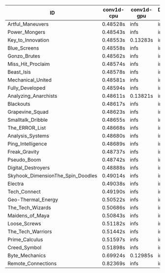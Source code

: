 |ID|conv1d-cpu|conv1d-gpu|DWSPConv2D-gpu|gemm-gpu|avg|
|-|-|-|-|-|-|
|Artful_Maneuvers|0.48528s|infs|infs|4.59357s|infs|
|Power_Mongers|0.48543s|infs|infs|4.58727s|infs|
|Key_to_Innovation|0.48553s|0.13283s|infs|4.69584s|infs|
|Blue_Screens|0.48558s|infs|infs|4.55716s|infs|
|Gonzo_Brutes|0.48562s|infs|infs|4.55016s|infs|
|Miss_Hit_Proclaim|0.48574s|infs|infs|4.54919s|infs|
|Beast_Isis|0.48578s|infs|infs|4.62326s|infs|
|Mechanical_United|0.48581s|infs|infs|4.61356s|infs|
|Fully_Developed|0.48594s|infs|infs|4.60255s|infs|
|Analyzing_Anarchists|0.48611s|0.13821s|infs|4.57015s|infs|
|Blackouts|0.48617s|infs|infs|4.53746s|infs|
|Grapevine_Squad|0.48623s|infs|infs|4.56976s|infs|
|Smalltalk_Dribble|0.48655s|infs|infs|4.53578s|infs|
|The_ERROR_List|0.48668s|infs|infs|4.55131s|infs|
|Analysis_Systems|0.48680s|infs|infs|4.53657s|infs|
|Ping_Intelligence|0.48689s|infs|infs|4.58613s|infs|
|Freak_Gravity|0.48737s|infs|infs|4.54387s|infs|
|Pseudo_Boom|0.48742s|infs|infs|4.53921s|infs|
|Digital_Destroyers|0.48888s|infs|infs|4.53899s|infs|
|Skyhook_DimensionThe_Spin_Doodles|0.49014s|infs|infs|4.57310s|infs|
|Electra|0.49038s|infs|infs|4.80987s|infs|
|Tech_Connect|0.49190s|infs|infs|4.63425s|infs|
|Geo-Thermal_Energy|0.50522s|infs|infs|4.63803s|infs|
|The_Tech_Wizards|0.50686s|infs|infs|4.57494s|infs|
|Maidens_of_Maya|0.50843s|infs|infs|4.66459s|infs|
|Loose_Screws|0.51182s|infs|infs|4.71833s|infs|
|The_Tech_Warriors|0.51442s|infs|infs|4.65356s|infs|
|Prime_Calculus|0.51597s|infs|infs|4.74069s|infs|
|Creed_Symbol|0.51898s|infs|infs|4.53360s|infs|
|Byte_Mechanics|0.69924s|0.12985s|infs|4.57650s|infs|
|Remote_Connections|0.82369s|infs|infs|4.69221s|infs|
